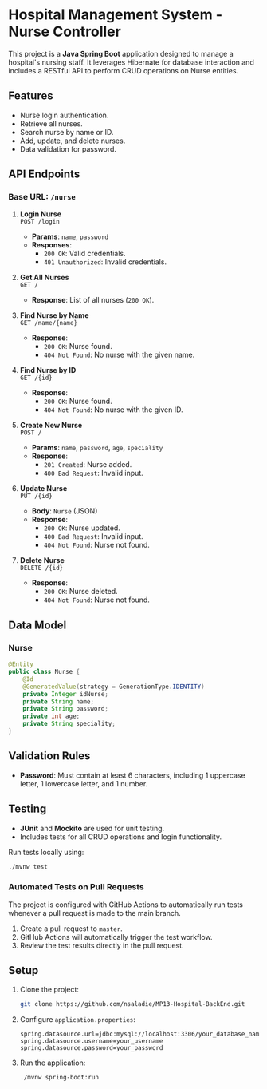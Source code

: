 # Hospital Management System - Nurse Controller
This project is a **Java Spring Boot** application designed to manage a hospital's nursing staff. It leverages Hibernate for database interaction and includes a RESTful API to perform CRUD operations on Nurse entities.

## Features

- Nurse login authentication.
- Retrieve all nurses.
- Search nurse by name or ID.
- Add, update, and delete nurses.
- Data validation for password.

## API Endpoints

### Base URL: `/nurse`

1. **Login Nurse**  
   `POST /login`  
   - **Params**: `name`, `password`  
   - **Responses**:  
     - `200 OK`: Valid credentials.  
     - `401 Unauthorized`: Invalid credentials.

2. **Get All Nurses**  
   `GET /`  
   - **Response**: List of all nurses (`200 OK`).

3. **Find Nurse by Name**  
   `GET /name/{name}`  
   - **Response**:  
     - `200 OK`: Nurse found.  
     - `404 Not Found`: No nurse with the given name.

4. **Find Nurse by ID**  
   `GET /{id}`  
   - **Response**:  
     - `200 OK`: Nurse found.  
     - `404 Not Found`: No nurse with the given ID.

5. **Create New Nurse**  
   `POST /`  
   - **Params**: `name`, `password`, `age`, `speciality`  
   - **Response**:  
     - `201 Created`: Nurse added.  
     - `400 Bad Request`: Invalid input.

6. **Update Nurse**  
   `PUT /{id}`  
   - **Body**: `Nurse` (JSON)  
   - **Response**:  
     - `200 OK`: Nurse updated.  
     - `400 Bad Request`: Invalid input.  
     - `404 Not Found`: Nurse not found.

7. **Delete Nurse**  
   `DELETE /{id}`  
   - **Response**:  
     - `200 OK`: Nurse deleted.  
     - `404 Not Found`: Nurse not found.

## Data Model

### Nurse
```java
@Entity
public class Nurse {
	@Id
	@GeneratedValue(strategy = GenerationType.IDENTITY)
	private Integer idNurse;
	private String name;
	private String password;
	private int age;
	private String speciality;
}
```

## Validation Rules

- **Password**: Must contain at least 6 characters, including 1 uppercase letter, 1 lowercase letter, and 1 number.

## Testing

- **JUnit** and **Mockito** are used for unit testing.
- Includes tests for all CRUD operations and login functionality.

Run tests locally using:
```bash
./mvnw test
```

### Automated Tests on Pull Requests
The project is configured with GitHub Actions to automatically run tests whenever a pull request is made to the main branch.

1. Create a pull request to ```master```.
2. GitHub Actions will automatically trigger the test workflow.
3. Review the test results directly in the pull request.

## Setup

1. Clone the project:
   ```bash
   git clone https://github.com/nsaladie/MP13-Hospital-BackEnd.git
   ```
2. Configure `application.properties`:

   ```properties
   spring.datasource.url=jdbc:mysql://localhost:3306/your_database_name
   spring.datasource.username=your_username
   spring.datasource.password=your_password
   ```
4. Run the application:
   ```bash
   ./mvnw spring-boot:run
   ```
